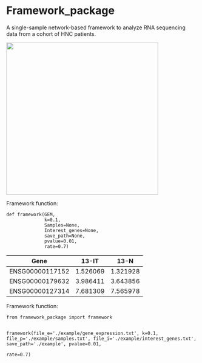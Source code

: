 # Framework_package
A single-sample network-based framework to analyze RNA sequencing data from a cohort of HNC patients.


<img src="https://github.com/user-attachments/assets/f261edb8-91ce-48e3-b2e7-aed5dffc5172" width="400x900">

<p>Framework function:</p>
<pre><code>def framework(GEM, 
              k=0.1, 
              Samples=None, 
              Interest_genes=None,
              save_path=None, 
              pvalue=0.01,                
              rate=0.7)
</code></pre>


| Gene | 13-IT | 13-N |
| ---- | ----- | ---- |
| ENSG00000117152 | 1.526069 | 1.321928 |
| ENSG00000179632 | 3.986411 | 3.643856 |
| ENSG00000127314 | 7.681309 | 7.565978 |

<p>Framework function:</p>
<pre><code>from framework_package import framework  
  
framework(file_e='./example/gene_expression.txt', 
              k=0.1, 
              file_p='./example/samples.txt', 
              file_i='./example/interest_genes.txt',
              save_path='./example', 
              pvalue=0.01,                
              rate=0.7)
</code></pre>

